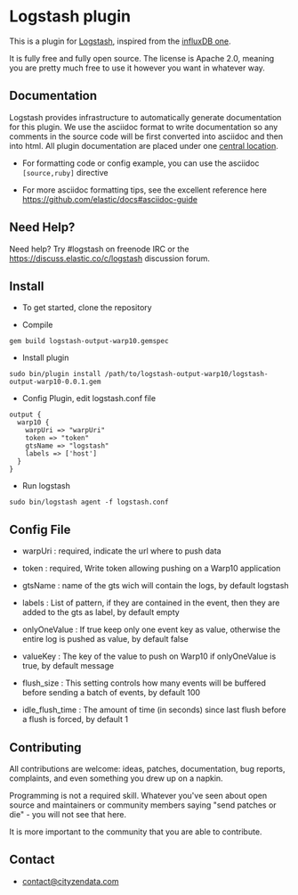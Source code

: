# Logstash plugin #

This is a plugin for [Logstash](https://github.com/elastic/logstash), inspired from the [influxDB one](https://github.com/logstash-plugins/logstash-output-influxdb).

It is fully free and fully open source. The license is Apache 2.0, meaning you are pretty much free to use it however you want in whatever way.

## Documentation

Logstash provides infrastructure to automatically generate documentation for this plugin. We use the asciidoc format to write documentation so any comments in the source code will be first converted into asciidoc and then into html. All plugin documentation are placed under one [central location](http://www.elastic.co/guide/en/logstash/current/).


* For formatting code or config example, you can use the asciidoc `[source,ruby]` directive

* For more asciidoc formatting tips, see the excellent reference here https://github.com/elastic/docs#asciidoc-guide

## Need Help?

Need help? Try #logstash on freenode IRC or the https://discuss.elastic.co/c/logstash discussion forum.

## Install
* To get started, clone the repository

* Compile

```
gem build logstash-output-warp10.gemspec
```

* Install plugin 

```
sudo bin/plugin install /path/to/logstash-output-warp10/logstash-output-warp10-0.0.1.gem
```

* Config Plugin, edit logstash.conf file

```
output {
  warp10 {
    warpUri => "warpUri"
    token => "token"
    gtsName => "logstash"
    labels => ['host']
  }
}
```

* Run logstash

```
sudo bin/logstash agent -f logstash.conf
```

## Config File 

* warpUri : required, indicate the url where to push data

* token : required, Write token allowing pushing on a Warp10 application

* gtsName : name of the gts wich will contain the logs, by default logstash

* labels : List of pattern, if they are contained in the event, then they are added to the gts as label, by default empty

* onlyOneValue : If true keep only one event key as value, otherwise the entire log is pushed as value, by default false

* valueKey : The key of the value to push on Warp10 if onlyOneValue is true, by default message

* flush_size : This setting controls how many events will be buffered before sending a batch of events, by default 100

* idle_flush_time : The amount of time (in seconds) since last flush before a flush is forced, by default 1

## Contributing

All contributions are welcome: ideas, patches, documentation, bug reports, complaints, and even something you drew up on a napkin.

Programming is not a required skill. Whatever you've seen about open source and maintainers or community members  saying "send patches or die" - you will not see that here.

It is more important to the community that you are able to contribute.

## Contact

* contact@cityzendata.com
